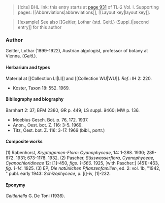 > [!cite] BHL link: this entry starts at [page 931](https://www.biodiversitylibrary.org/item/103414#page/979/mode/1up) of TL-2 Vol. I.
> Supporting pages: [[Abbreviations|abbreviations]], [[Layout key|layout key]].

> [!example] See also [[Geitler, Lothar {std. Geitl.} (Suppl.)|second entry]] for this author

### Author

Geitler, Lothar (1899-1922), Austrian algologist, professor of botany at Vienna. (*Geitl.*).

#### Herbarium and types

Material at [[Collection LI|LI]] and [[Collection WU|WU]].
*Ref*.: IH 2: 220.
- Koster, Taxon 18: 552. 1969.

#### Bibliography and biography

Barnhart 2: 37; BFM 2380; GR p. 449; LS suppl. 9460; MW p. 136.
- Moebius Gesch. Bot. p. 76, 172. 1937.
- Anon., Oest. bot. Z. 116: 3-5. 1969.
- Titz, Oest. bot. Z. 116: 3-17. 1969 (bibl., portr.)

#### Composite works

(1) Rabenhorst, *Kryptogamen-Flora*: *Cyanophyceae*, 14: 1-288. 1930; 289-672. 1931; 673-1178. 1932.
(2) Pascher, *Süsswasserflora, Cyanophyceae, Cyanochloridineae* 12: \[1\]-450, *figs. 1-560.* 1925, \[with Pascher:\] \[451\]-463, *fig. 1-14.* 1925.
(3) EP, *Die natürlichen Pflanzenfamilien*, ed. 2: vol. 1b, "1942, " publ. early 1943: *Schizophyceae*, p. \[i\]-iv, \[1\]-232.

#### Eponymy

*Geitleriella* G. De Toni (1936).

